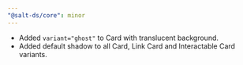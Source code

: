 ```yaml
---
"@salt-ds/core": minor
---
```


- Added `variant="ghost"` to Card with translucent background.
- Added default shadow to all Card, Link Card and Interactable Card variants.
